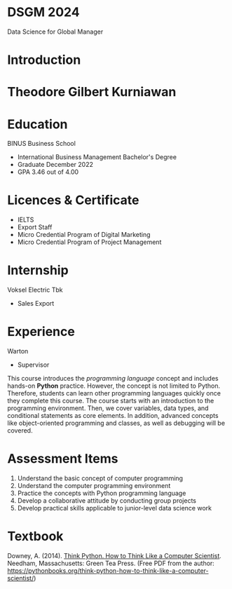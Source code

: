 # DSGM 2024

Data Science for Global Manager

# Introduction
# Theodore Gilbert Kurniawan
# Education
BINUS Business School
- International Business Management Bachelor's Degree 
- Graduate December 2022
- GPA 3.46 out of 4.00
# Licences & Certificate
- IELTS
- Export Staff
- Micro Credential Program of Digital Marketing 
- Micro Credential Program of Project Management 
# Internship
Voksel Electric Tbk
- Sales Export
# Experience
Warton
- Supervisor


This course introduces the _programming language_ concept and includes hands-on __Python__ practice. However, the concept is not limited to Python. Therefore, students can learn other programming languages quickly once they complete this course. The course starts with an introduction to the programming environment. Then, we cover variables, data types, and conditional statements as core elements. In addition, advanced concepts like object-oriented programming and classes, as well as debugging will be covered.

# Assessment Items

1. Understand the basic concept of computer programming
2. Understand the computer programming environment
3. Practice the concepts with Python programming language
4. Develop a collaborative attitude by conducting group projects
5. Develop practical skills applicable to junior-level data science work

# Textbook

Downey, A. (2014). [Think Python. How to Think Like a Computer Scientist](https://pythonbooks.org/think-python-how-to-think-like-a-computer-scientist). Needham, Massachusetts: Green Tea Press. (Free PDF from the author: https://pythonbooks.org/think-python-how-to-think-like-a-computer-scientist/)

